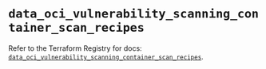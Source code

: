 # `data_oci_vulnerability_scanning_container_scan_recipes`

Refer to the Terraform Registry for docs: [`data_oci_vulnerability_scanning_container_scan_recipes`](https://registry.terraform.io/providers/hashicorp/oci/7.19.0/docs/data-sources/vulnerability_scanning_container_scan_recipes).
